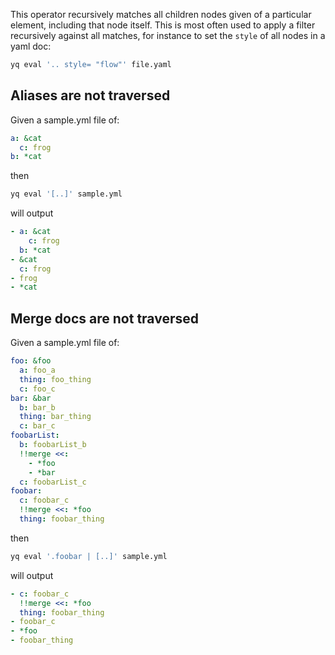 This operator recursively matches all children nodes given of a particular element, including that node itself. This is most often used to apply a filter recursively against all matches, for instance to set the `style` of all nodes in a yaml doc:

```bash
yq eval '.. style= "flow"' file.yaml
```
## Aliases are not traversed
Given a sample.yml file of:
```yaml
a: &cat
  c: frog
b: *cat
```
then
```bash
yq eval '[..]' sample.yml
```
will output
```yaml
- a: &cat
    c: frog
  b: *cat
- &cat
  c: frog
- frog
- *cat
```

## Merge docs are not traversed
Given a sample.yml file of:
```yaml
foo: &foo
  a: foo_a
  thing: foo_thing
  c: foo_c
bar: &bar
  b: bar_b
  thing: bar_thing
  c: bar_c
foobarList:
  b: foobarList_b
  !!merge <<:
    - *foo
    - *bar
  c: foobarList_c
foobar:
  c: foobar_c
  !!merge <<: *foo
  thing: foobar_thing
```
then
```bash
yq eval '.foobar | [..]' sample.yml
```
will output
```yaml
- c: foobar_c
  !!merge <<: *foo
  thing: foobar_thing
- foobar_c
- *foo
- foobar_thing
```

